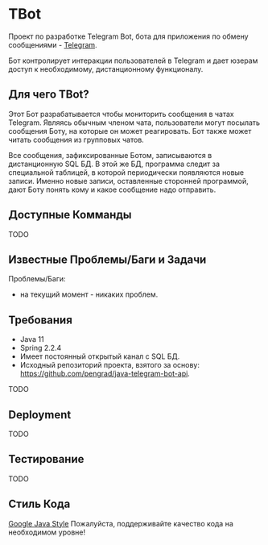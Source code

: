 # TBot

Проект по разработке Telegram Bot, бота для приложения по обмену сообщениями -  [Telegram](https://telegram.org/).

Бот контролирует интеракции пользователей в Telegram и дает юзерам доступ к необходимому, дистанционному функционалу.

## Для чего TBot?

Этот Бот разрабатывается чтобы мониторить сообщения в чатах Telegram.
Являясь обычным членом чата, пользователи могут посылать сообщения Боту, на которые он может реагировать.
Бот также может читать сообщения из групповых чатов.

Все сообщения, зафиксированные Ботом, записываются в дистанционную SQL БД.
В этой же БД, программа следит за специальной таблицей, в которой периодически появляются новые записи.
Именно новые записи, оставленные сторонней программой, дают Боту понять кому и какое сообщение надо отправить.

## Доступные Комманды

TODO

## Известные Проблемы/Баги и Задачи

Проблемы/Баги:
- на текущий момент - никаких проблем.

## Требования

- Java 11
- Spring 2.2.4
- Имеет постоянный открытый канал с SQL БД.
- Исходный репозиторий проекта, взятого за основу: https://github.com/pengrad/java-telegram-bot-api.

TODO

## Deployment

TODO

## Тестирование

TODO

## Стиль Кода

[Google Java Style](https://google.github.io/styleguide/javaguide.html)
Пожалуйста, поддерживайте качество кода на необходимом уровне!